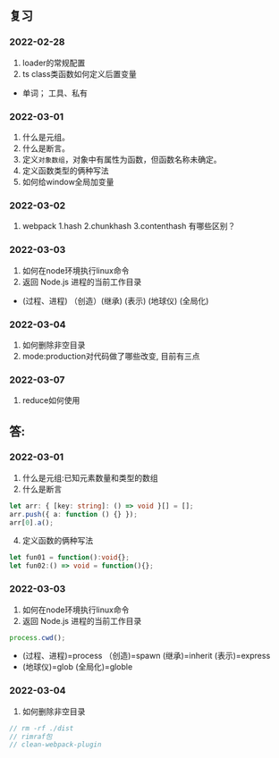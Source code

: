 ## 复习
### 2022-02-28
1. loader的常规配置
2. ts class类函数如何定义后置变量
- 单词； 工具、私有

### 2022-03-01
1. 什么是元组。
2. 什么是断言。
3. 定义`对象数组`，对象中有属性为函数，但函数名称未确定。
4. 定义函数类型的俩种写法
5. 如何给window全局加变量

### 2022-03-02
1. webpack 1.hash  2.chunkhash  3.contenthash 有哪些区别？

### 2022-03-03
1. 如何在node环境执行linux命令
2. 返回 Node.js 进程的当前工作目录
- (过程、进程) （创造）(继承) (表示) (地球仪) (全局化)

### 2022-03-04
1. 如何删除非空目录 
2. mode:production对代码做了哪些改变, 目前有三点

### 2022-03-07
1. reduce如何使用



## 答:

### 2022-03-01
1. 什么是元组:已知元素数量和类型的数组
2. 什么是断言
```typescript
let arr: { [key: string]: () => void }[] = [];
arr.push({ a: function () {} });
arr[0].a();
```
4. 定义函数的俩种写法
```typescript
let fun01 = function():void{};
let fun02:() => void = function(){};
```

### 2022-03-03
1. 如何在node环境执行linux命令
2. 返回 Node.js 进程的当前工作目录
```javascript
process.cwd();
```
- (过程、进程)=process （创造)=spawn (继承)=inherit (表示)=express
- (地球仪)=glob (全局化)=globle

### 2022-03-04
1. 如何删除非空目录
```javascript
// rm -rf ./dist
// rimraf包
// clean-webpack-plugin
```